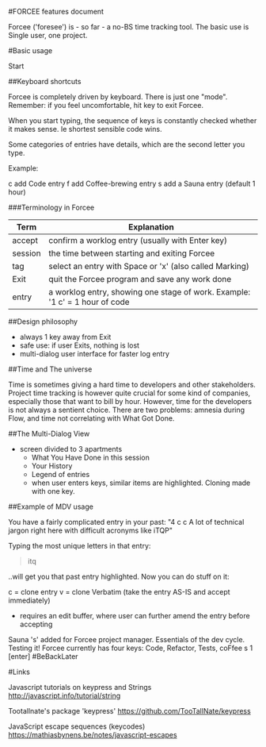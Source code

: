 #FORCEE features document

Forcee ('foresee') is - so far - a no-BS time tracking tool.
The basic use is Single user, one project.

#Basic usage

Start

##Keyboard shortcuts

Forcee is completely driven by keyboard. There is just one "mode".
Remember: if you feel uncomfortable, hit <ESC> key to exit Forcee.

When you start typing, the sequence of keys is constantly checked
whether it makes sense. Ie shortest sensible code wins.

Some categories of entries have details, which are the second letter you type.

Example:

c	add Code entry
f	add Coffee-brewing entry
s	add a Sauna entry (default 1 hour)

###Terminology in Forcee

Term | Explanation
-----|------------
accept | confirm a worklog entry (usually with Enter key)
session | the time between starting and exiting Forcee
tag | select an entry with Space or 'x' (also called Marking)
Exit | quit the Forcee program and save any work done
entry | a worklog entry, showing one stage of work. Example: '1 c' = 1 hour of code

##Design philosophy

- always 1 key away from Exit
- safe use: if user Exits, nothing is lost
- multi-dialog user interface for faster log entry

##Time and The universe

Time is sometimes giving a hard time to developers and other
stakeholders. Project time tracking is however quite crucial
for some kind of companies, especially those that want to
bill by hour. However, time for the developers is not always
a sentient choice. There are two problems: amnesia during Flow,
and time not correlating with What Got Done.


##The Multi-Dialog View
- screen divided to 3 apartments
  - What You Have Done in this session
  - Your History
  - Legend of entries
  - when user enters keys, similar items are highlighted. Cloning
    made with one key.


##Example of MDV usage

You have a fairly complicated entry in your past:
"4 c c A lot of technical jargon right here with difficult acronyms like iTQP"

Typing the most unique letters in that entry:
> itq

..will get you that past entry highlighted. Now you can do stuff on it:

c    = clone entry
v    = clone Verbatim (take the entry AS-IS and accept immediately)

- requires an edit buffer, where user can further amend the entry before accepting

Sauna 's' added for Forcee project manager. Essentials of the dev cycle. Testing it!
Forcee currently has four keys: Code, Refactor, Tests, coFfee
s 1 [enter] #BeBackLater

#Links

Javascript tutorials on keypress and Strings
http://javascript.info/tutorial/string

Tootallnate's package 'keypress'
https://github.com/TooTallNate/keypress

JavaScript escape sequences (keycodes)
https://mathiasbynens.be/notes/javascript-escapes
